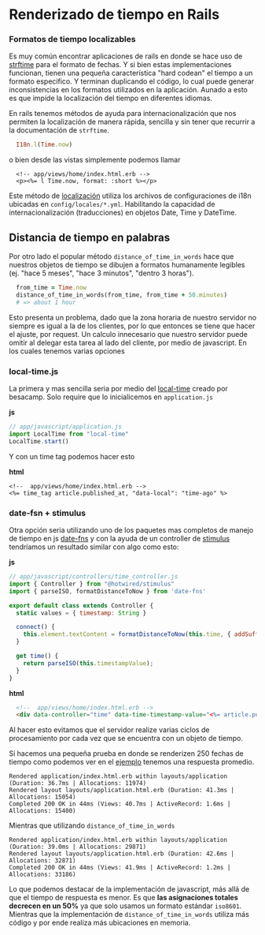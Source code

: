 # Renderizado de tiempo en Rails

### Formatos de tiempo localizables

Es muy común encontrar aplicaciones de rails en donde se hace uso de [strftime](https://ruby-doc.org/core-3.0.2/Time.html#method-i-strftime) para el formato de fechas. Y si bien estas implementaciones funcionan, tienen una pequeña característica
"hard codean" el tiempo a un formato especifico. Y terminan duplicando el código, lo cual puede generar inconsistencias en los formatos utilizados en la aplicación. Aunado a esto es que impide la localización del tiempo en diferentes idiomas.

En rails tenemos métodos de ayuda para internacionalización que nos permiten la localización de manera rápida, sencilla y sin tener que recurrir a la documentación de `strftime`.

```ruby
  I18n.l(Time.now)
```

o bien desde las vistas simplemente podemos llamar

```erb
  <!-- app/views/home/index.html.erb -->
  <p><%= l Time.now, format: :short %></p>
```

Este método de [localización](https://guides.rubyonrails.org/i18n.html#adding-date-time-formats) utiliza los archivos de configuraciones de i18n ubicadas en `config/locales/*.yml`. Habilitando la capacidad de internacionalización (traducciones) en objetos Date, Time y DateTime.

## Distancia de tiempo en palabras

Por otro lado el popular método `distance_of_time_in_words` hace que nuestros objetos de tiempo se dibujen a formatos humanamente legibles (ej. "hace 5 meses", "hace 3 minutos", "dentro 3 horas").

```ruby
  from_time = Time.now
  distance_of_time_in_words(from_time, from_time + 50.minutes)
  # => about 1 hour
```

Esto presenta un problema, dado que la zona horaria de nuestro servidor no siempre es igual a la de los clientes, por lo que entonces se tiene que hacer el ajuste, por request. Un calculo innecesario que nuestro servidor puede omitir al delegar esta tarea al lado del cliente, por medio de javascript. En los cuales tenemos varias opciones

### local-time.js

La primera y mas sencilla seria por medio del [local-time](https://www.npmjs.com/package/local-time) creado por besacamp. Solo require que lo inicialicemos en `application.js`

**js**
```js
// app/javascript/application.js
import LocalTime from "local-time"
LocalTime.start()
```

Y con un time tag podemos hacer esto

**html**
```erb
<!--  app/views/home/index.html.erb -->
<%= time_tag article.published_at, "data-local": "time-ago" %>
```

### date-fsn + stimulus

Otra opción seria utilizando uno de los paquetes mas completos de manejo de tiempo en js [date-fns](https://date-fns.org) y con la ayuda de un controller de [stimulus](https://stimulus.hotwired.dev) tendríamos un resultado similar con algo como esto:

**js**
```js
// app/javascript/controllers/time_controller.js
import { Controller } from "@hotwired/stimulus"
import { parseISO, formatDistanceToNow } from 'date-fns'

export default class extends Controller {
  static values = { timestamp: String }

  connect() {
    this.element.textContent = formatDistanceToNow(this.time, { addSuffix: true })
  }

  get time() {
    return parseISO(this.timestampValue);
  }
}
```

**html**
```html
  <!--  app/views/home/index.html.erb -->
  <div data-controller="time" data-time-timestamp-value="<%= article.published_at.iso8601 %>"></div>
```

Al hacer esto evitamos que el servidor realize varias ciclos de procesamiento por cada vez que se encuentra con un objeto de tiempo.

Si hacemos una pequeña prueba en donde se renderizen 250 fechas de tiempo como podemos ver en el [ejemplo](https://github.com/3zcurdia/teacher/blob/render-time/app/views/application/index.html.erb) tenemos una respuesta promedio.

```
Rendered application/index.html.erb within layouts/application (Duration: 36.7ms | Allocations: 11974)
Rendered layout layouts/application.html.erb (Duration: 41.3ms | Allocations: 15054)
Completed 200 OK in 44ms (Views: 40.7ms | ActiveRecord: 1.6ms | Allocations: 15400)
```

Mientras que utilizando `distance_of_time_in_words`

```
Rendered application/index.html.erb within layouts/application (Duration: 39.0ms | Allocations: 29871)
Rendered layout layouts/application.html.erb (Duration: 42.6ms | Allocations: 32871)
Completed 200 OK in 44ms (Views: 41.9ms | ActiveRecord: 1.2ms | Allocations: 33186)
```

Lo que podemos destacar de la implementación de javascript, más allá de que el tiempo de respuesta es menor. Es que **las asignaciones totales decrecen en un 50%** ya que solo usamos un formato estándar `iso8601`. Mientras que la implementación de `distance_of_time_in_words` utiliza más código y por ende realiza más ubicaciones en memoria.
